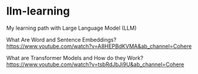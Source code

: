 # llm-learning

My learning path with Large Language Model (LLM)

What Are Word and Sentence Embeddings?
https://www.youtube.com/watch?v=A8HEPBdKVMA&ab_channel=Cohere

What are Transformer Models and How do they Work?
https://www.youtube.com/watch?v=tsbRdJbJi9U&ab_channel=Cohere

